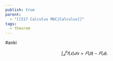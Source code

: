 ```yaml
---
publish: true
parent:
  - "[[517 Сalculus MOC|Calculus]]"
tags:
  - theorem
---
```

#anki


$$∫^𝑏_𝑎𝑓(𝑥)𝑑𝑥=𝐹(𝑏)−𝐹(𝑎).$$